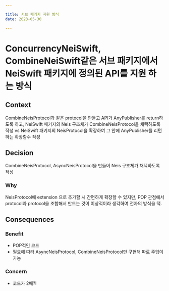 ```yaml
---

title: 서브 패키지 지원 방식
date: 2023-05-30

---
```


# ConcurrencyNeiSwift, CombineNeiSwift같은 서브 패키지에서 NeiSwift 패키지에 정의된 API를 지원 하는 방식

## Context

CombineNeisProtocol과 같은 protocol을 만들고 API가 AnyPublisher를 return하도록 하고, NeiSwift 패키지의 Neis 구조체가 CombineNeisProtocol을 채택하도록 작성
vs
NeiSwift 패키지의 NeisProtocol을 확장하여 그 안에 AnyPublisher를 리턴하는 확장함수 작성

## Decision

CombineNeisProtocol, AsyncNeisProtocol을 만들어 Neis 구조체가 채택하도록 작성

### Why

NeisProtocol에 extension 으로 추가할 시 간편하게 확장할 수 있지만,
POP 관점에서 protocol과 protocol을 조합해서 만드는 것이 이상적이라 생각하여 전자의 방식을 택.

## Consequences

### Benefit

- POP적인 코드
- 필요에 따라 AsyncNeisProtocol, CombineNeisProtocol만 구현해 따로 주입이 가능

### Concern

- 코드가 2배?!

